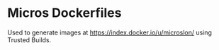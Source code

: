 # Micros Dockerfiles

Used to generate images at https://index.docker.io/u/microslon/ using Trusted Builds. 
